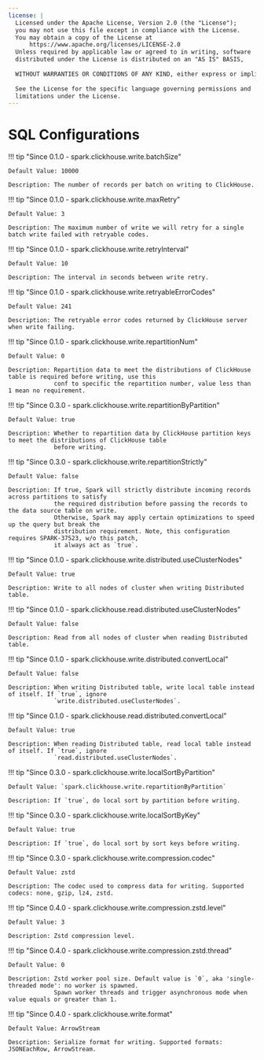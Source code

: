 ```yaml
---
license: |
  Licensed under the Apache License, Version 2.0 (the "License");
  you may not use this file except in compliance with the License.
  You may obtain a copy of the License at
      https://www.apache.org/licenses/LICENSE-2.0
  Unless required by applicable law or agreed to in writing, software
  distributed under the License is distributed on an "AS IS" BASIS,
  
  WITHOUT WARRANTIES OR CONDITIONS OF ANY KIND, either express or implied.
  
  See the License for the specific language governing permissions and
  limitations under the License.
---
```


SQL Configurations
===

!!! tip "Since 0.1.0 - spark.clickhouse.write.batchSize"

    Default Value: 10000

    Description: The number of records per batch on writing to ClickHouse.

!!! tip "Since 0.1.0 - spark.clickhouse.write.maxRetry"

    Default Value: 3

    Description: The maximum number of write we will retry for a single batch write failed with retryable codes.

!!! tip "Since 0.1.0 - spark.clickhouse.write.retryInterval"

    Default Value: 10

    Description: The interval in seconds between write retry.

!!! tip "Since 0.1.0 - spark.clickhouse.write.retryableErrorCodes"

    Default Value: 241

    Description: The retryable error codes returned by ClickHouse server when write failing.

!!! tip "Since 0.1.0 - spark.clickhouse.write.repartitionNum"

    Default Value: 0

    Description: Repartition data to meet the distributions of ClickHouse table is required before writing, use this
                 conf to specific the repartition number, value less than 1 mean no requirement.

!!! tip "Since 0.3.0 - spark.clickhouse.write.repartitionByPartition"

    Default Value: true

    Description: Whether to repartition data by ClickHouse partition keys to meet the distributions of ClickHouse table
                 before writing.

!!! tip "Since 0.3.0 - spark.clickhouse.write.repartitionStrictly"

    Default Value: false

    Description: If true, Spark will strictly distribute incoming records across partitions to satisfy
                 the required distribution before passing the records to the data source table on write.
                 Otherwise, Spark may apply certain optimizations to speed up the query but break the
                 distribution requirement. Note, this configuration requires SPARK-37523, w/o this patch,
                 it always act as `true`.

!!! tip "Since 0.1.0 - spark.clickhouse.write.distributed.useClusterNodes"

    Default Value: true

    Description: Write to all nodes of cluster when writing Distributed table.

!!! tip "Since 0.1.0 - spark.clickhouse.read.distributed.useClusterNodes"

    Default Value: false

    Description: Read from all nodes of cluster when reading Distributed table.

!!! tip "Since 0.1.0 - spark.clickhouse.write.distributed.convertLocal"

    Default Value: false

    Description: When writing Distributed table, write local table instead of itself. If `true`, ignore
                 `write.distributed.useClusterNodes`.

!!! tip "Since 0.1.0 - spark.clickhouse.read.distributed.convertLocal"

    Default Value: true

    Description: When reading Distributed table, read local table instead of itself. If `true`, ignore
                 `read.distributed.useClusterNodes`.

!!! tip "Since 0.3.0 - spark.clickhouse.write.localSortByPartition"

    Default Value: `spark.clickhouse.write.repartitionByPartition`

    Description: If `true`, do local sort by partition before writing.

!!! tip "Since 0.3.0 - spark.clickhouse.write.localSortByKey"

    Default Value: true

    Description: If `true`, do local sort by sort keys before writing.

!!! tip "Since 0.3.0 - spark.clickhouse.write.compression.codec"

    Default Value: zstd

    Description: The codec used to compress data for writing. Supported codecs: none, gzip, lz4, zstd.

!!! tip "Since 0.4.0 - spark.clickhouse.write.compression.zstd.level"

    Default Value: 3

    Description: Zstd compression level.

!!! tip "Since 0.4.0 - spark.clickhouse.write.compression.zstd.thread"

    Default Value: 0

    Description: Zstd worker pool size. Default value is `0`, aka 'single-threaded mode': no worker is spawned.
                 Spawn worker threads and trigger asynchronous mode when value equals or greater than 1.

!!! tip "Since 0.4.0 - spark.clickhouse.write.format"

    Default Value: ArrowStream

    Description: Serialize format for writing. Supported formats: JSONEachRow, ArrowStream.
